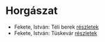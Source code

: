 # Horgászat

- Fekete, István: Téli berek [részletek](_details/%7Bopf.creator%7D.md#id_267)
- Fekete, István: Tüskevár [részletek](_details/%7Bopf.creator%7D.md#id_121)